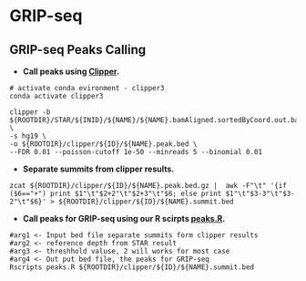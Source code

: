 # GRIP-seq
## GRIP-seq Peaks Calling

+ **Call peaks using [Clipper](https://github.com/YeoLab/clipper).**

```
# activate conda evironment - clipper3
conda activate clipper3

clipper -b ${ROOTDIR}/STAR/${INID}/${NAME}/${NAME}.bamAligned.sortedByCoord.out.bam \
-s hg19 \
-o ${ROOTDIR}/clipper/${ID}/${NAME}.peak.bed \
--FDR 0.01 --poisson-cutoff 1e-50 --minreads 5 --binomial 0.01
```

+ **Separate summits from clipper results.**

```
zcat ${ROOTDIR}/clipper/${ID}/${NAME}.peak.bed.gz |  awk -F"\t" '{if ($6=="+") print $1"\t"$2+2"\t"$2+3"\t"$6; else print $1"\t"$3-3"\t"$3-2"\t"$6}' > ${ROOTDIR}/clipper/${ID}/${NAME}.summit.bed

```

+ **Call peaks for GRIP-seq using our R scirpts [peaks.R](peaks.R).**

```
#arg1 <- Input bed file separate summits form clipper results
#arg2 <- reference depth from STAR result
#arg3 <- threshhold valuse, 2 will works for most case
#arg4 <- Out put bed file, the peaks for GRIP-seq
Rscripts peaks.R ${ROOTDIR}/clipper/${ID}/${NAME}.summit.bed
```
